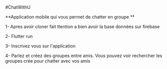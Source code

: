 #ChatWithU


**Application mobile qui vous permet de chatter en groupe
**

1- Apres avoir cloner fait ttention a bien avoir la base données sur firebase

2- Flutter run 

3- Inscrivez vous sur l'application

4- Parlez et créez des groupes entre amis. Vous pouvez voir rechercher les groupes crée pour chatter avec vos amis






